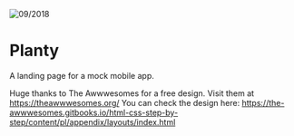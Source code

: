 ![09/2018](https://img.shields.io/badge/created-09%2F2018-blue.svg)

# Planty

A landing page for a mock mobile app.

Huge thanks to The Awwwesomes for a free design. Visit them at https://theawwwesomes.org/
You can check the design here: https://the-awwwesomes.gitbooks.io/html-css-step-by-step/content/pl/appendix/layouts/index.html
